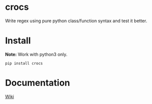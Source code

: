 # crocs

Write regex using pure python class/function syntax and test it better.

# Install

**Note:** Work with python3 only.

~~~
pip install crocs
~~~

Documentation
=============

[Wiki](https://github.com/iogf/crocs/wiki)

